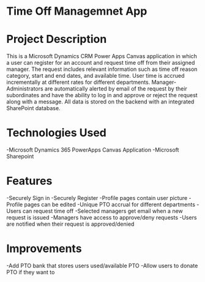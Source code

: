 # Time Off Managemnet App

# Project Description
This is a Microsoft Dynamics CRM Power Apps Canvas application in which a user can register for an account and request time off from their assigned manager. The request includes relevant information such as time off reason category, start and end dates, and available time. User time is accrued incrementally at different rates for different departments. Manager-Administrators are automatically alerted by email of the request by their subordinates and have the ability to log in and approve or reject the request along with a message. All data is stored on the backend with an integrated SharePoint database.

# Technologies Used
-Microsoft Dynamics 365 PowerApps Canvas Application
-Microsoft Sharepoint

# Features
-Securely Sign in
-Securely Register
-Profile pages contain user picture
-Profile pages can be edited
-Unique PTO accrual for different departments
-Users can request time off
-Selected managers get email when a new request is issued
-Managers have access to approve/deny requests
-Users are notified when their request is approved/denied

# Improvements
-Add PTO bank that stores users used/available PTO
-Allow users to donate PTO if they want to
